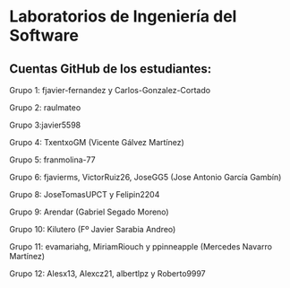 # Laboratorios de Ingeniería del Software
## Cuentas GitHub de los estudiantes:
Grupo 1: fjavier-fernandez y Carlos-Gonzalez-Cortado

Grupo 2: raulmateo

Grupo 3:javier5598

Grupo 4: TxentxoGM (Vicente Gálvez Martínez)

Grupo 5: franmolina-77

Grupo 6: fjavierms, VictorRuiz26, JoseGG5 (Jose Antonio García Gambín)

Grupo 8: JoseTomasUPCT y Felipin2204

Grupo 9: Arendar (Gabriel Segado Moreno)

Grupo 10: Kilutero (Fº Javier Sarabia Andreo)

Grupo 11: evamariahg, MiriamRiouch y ppinneapple (Mercedes Navarro Martínez)

Grupo 12: Alesx13, Alexcz21, albertlpz y Roberto9997

